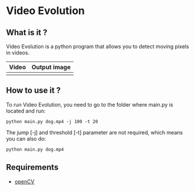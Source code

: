 # Video Evolution

## What is it ?

Video Evolution is a python program that allows you to detect moving pixels in videos.

Video | Output image
----- | ------------
<img href="https://www.youtube.com/watch?v=cG_7OxVTfgc"/> | <img href="https://i.imgur.com/bLwxt2j.jpg"/>

## How to use it ?

To run Video Evolution, you need to go to the folder where main.py is located and run:
```
python main.py dog.mp4 -j 100 -t 20
```
The jump [-j] and threshold [-t] parameter are not required, which means you can also do:
```
python main.py dog.mp4
```

## Requirements

- [openCV](https://pypi.org/project/opencv-python/)
